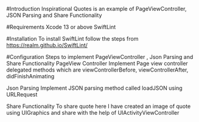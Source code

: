 
#Introduction
Inspirational Quotes is an example of PageViewController, JSON Parsing and Share Functionality

#Requirements
Xcode 13 or above
SwiftLint 

#Installation
To install SwiftLint follow the steps from https://realm.github.io/SwiftLint/

#Configuration
Steps to implement PageViewController , Json Parsing and Share Functionality
PageView Controller
    Implement Page view controller delegated methods which are viewControllerBefore, viewControllerAfter, didFinishAnimating

Json Parsing
    Implement JSON parsing method called loadJSON using URLRequest

Share Functionality
    To share quote here I have created an image of quote using UIGraphics and share with the help of UIActivityViewController
